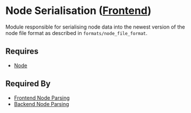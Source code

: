 # Node Serialisation ([Frontend](../../frontend.md))

Module responsible for serialising node data into the newest version of the node file format as described in `formats/node_file_format`.

## Requires

- [Node](../nodes/node.md)

## Required By

- [Frontend Node Parsing](./parsing.md)
- [Backend Node Parsing](../../backend/node_file_format/parsing.md)
